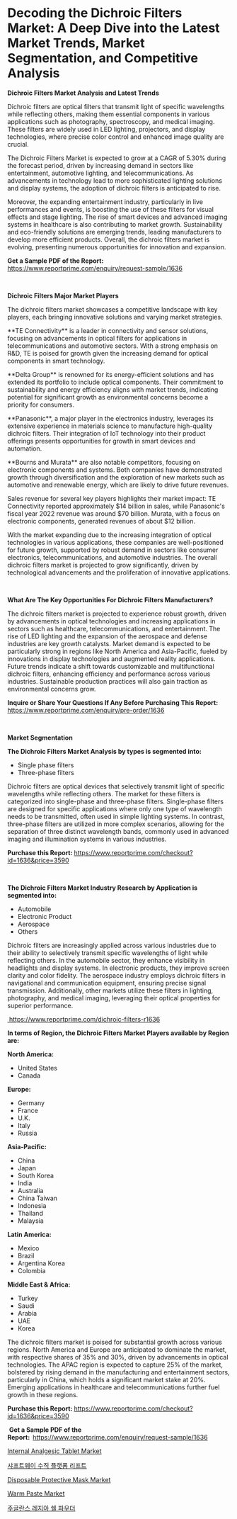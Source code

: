 <p><h1>Decoding the Dichroic Filters Market: A Deep Dive into the Latest Market Trends, Market Segmentation, and Competitive Analysis</h1></p><p><strong>Dichroic Filters Market Analysis and Latest Trends</strong></p>
<p><p>Dichroic filters are optical filters that transmit light of specific wavelengths while reflecting others, making them essential components in various applications such as photography, spectroscopy, and medical imaging. These filters are widely used in LED lighting, projectors, and display technologies, where precise color control and enhanced image quality are crucial.</p><p>The Dichroic Filters Market is expected to grow at a CAGR of 5.30% during the forecast period, driven by increasing demand in sectors like entertainment, automotive lighting, and telecommunications. As advancements in technology lead to more sophisticated lighting solutions and display systems, the adoption of dichroic filters is anticipated to rise. </p><p>Moreover, the expanding entertainment industry, particularly in live performances and events, is boosting the use of these filters for visual effects and stage lighting. The rise of smart devices and advanced imaging systems in healthcare is also contributing to market growth. Sustainability and eco-friendly solutions are emerging trends, leading manufacturers to develop more efficient products. Overall, the dichroic filters market is evolving, presenting numerous opportunities for innovation and expansion.</p></p>
<p><strong>Get a Sample PDF of the Report:&nbsp;</strong> <a href="https://www.reportprime.com/enquiry/request-sample/1636">https://www.reportprime.com/enquiry/request-sample/1636</a></p>
<p>&nbsp;</p>
<p><strong>Dichroic Filters Major Market Players</strong></p>
<p><p>The dichroic filters market showcases a competitive landscape with key players, each bringing innovative solutions and varying market strategies.</p><p>**TE Connectivity** is a leader in connectivity and sensor solutions, focusing on advancements in optical filters for applications in telecommunications and automotive sectors. With a strong emphasis on R&D, TE is poised for growth given the increasing demand for optical components in smart technology.</p><p>**Delta Group** is renowned for its energy-efficient solutions and has extended its portfolio to include optical components. Their commitment to sustainability and energy efficiency aligns with market trends, indicating potential for significant growth as environmental concerns become a priority for consumers.</p><p>**Panasonic**, a major player in the electronics industry, leverages its extensive experience in materials science to manufacture high-quality dichroic filters. Their integration of IoT technology into their product offerings presents opportunities for growth in smart devices and automation.</p><p>**Bourns and Murata** are also notable competitors, focusing on electronic components and systems. Both companies have demonstrated growth through diversification and the exploration of new markets such as automotive and renewable energy, which are likely to drive future revenues.</p><p>Sales revenue for several key players highlights their market impact: TE Connectivity reported approximately $14 billion in sales, while Panasonic's fiscal year 2022 revenue was around $70 billion. Murata, with a focus on electronic components, generated revenues of about $12 billion. </p><p>With the market expanding due to the increasing integration of optical technologies in various applications, these companies are well-positioned for future growth, supported by robust demand in sectors like consumer electronics, telecommunications, and automotive industries. The overall dichroic filters market is projected to grow significantly, driven by technological advancements and the proliferation of innovative applications.</p></p>
<p>&nbsp;</p>
<p><strong>What Are The Key Opportunities For Dichroic Filters Manufacturers?</strong></p>
<p><p>The dichroic filters market is projected to experience robust growth, driven by advancements in optical technologies and increasing applications in sectors such as healthcare, telecommunications, and entertainment. The rise of LED lighting and the expansion of the aerospace and defense industries are key growth catalysts. Market demand is expected to be particularly strong in regions like North America and Asia-Pacific, fueled by innovations in display technologies and augmented reality applications. Future trends indicate a shift towards customizable and multifunctional dichroic filters, enhancing efficiency and performance across various industries. Sustainable production practices will also gain traction as environmental concerns grow.</p></p>
<p><strong>Inquire or Share Your Questions If Any Before Purchasing This Report:</strong> <a href="https://www.reportprime.com/enquiry/pre-order/1636">https://www.reportprime.com/enquiry/pre-order/1636</a></p>
<p>&nbsp;</p>
<p><strong>Market Segmentation</strong></p>
<p><strong>The Dichroic Filters Market Analysis by types is segmented into:</strong></p>
<p><ul><li>Single phase filters</li><li>Three-phase filters</li></ul></p>
<p><p>Dichroic filters are optical devices that selectively transmit light of specific wavelengths while reflecting others. The market for these filters is categorized into single-phase and three-phase filters. Single-phase filters are designed for specific applications where only one type of wavelength needs to be transmitted, often used in simple lighting systems. In contrast, three-phase filters are utilized in more complex scenarios, allowing for the separation of three distinct wavelength bands, commonly used in advanced imaging and illumination systems in various industries.</p></p>
<p><strong>Purchase this Report:&nbsp;</strong><a href="https://www.reportprime.com/checkout?id=1636&price=3590">https://www.reportprime.com/checkout?id=1636&price=3590</a></p>
<p>&nbsp;</p>
<p><strong>The Dichroic Filters Market Industry Research by Application is segmented into:</strong></p>
<p><ul><li>Automobile</li><li>Electronic Product</li><li>Aerospace</li><li>Others</li></ul></p>
<p><p>Dichroic filters are increasingly applied across various industries due to their ability to selectively transmit specific wavelengths of light while reflecting others. In the automobile sector, they enhance visibility in headlights and display systems. In electronic products, they improve screen clarity and color fidelity. The aerospace industry employs dichroic filters in navigational and communication equipment, ensuring precise signal transmission. Additionally, other markets utilize these filters in lighting, photography, and medical imaging, leveraging their optical properties for superior performance.</p></p>
<p><a href="https://www.reportprime.com/dichroic-filters-r1636">&nbsp;https://www.reportprime.com/dichroic-filters-r1636</a></p>
<p><strong>In terms of Region, the Dichroic Filters Market Players available by Region are:</strong></p>
<p>
    <p> <strong> North America: </strong>
        <ul>
            <li>United States</li>
            <li>Canada</li>
        </ul>
        </p> 
    <p> <strong> Europe: </strong>
        <ul>
            <li>Germany</li>
            <li>France</li>
            <li>U.K.</li>
            <li>Italy</li>
            <li>Russia</li>
        </ul>
        </p> 
    <p> <strong> Asia-Pacific: </strong>
        <ul>
            <li>China</li>
            <li>Japan</li>
            <li>South Korea</li>
            <li>India</li>
            <li>Australia</li>
            <li>China Taiwan</li>
            <li>Indonesia</li>
            <li>Thailand</li>
            <li>Malaysia</li>
        </ul>
        </p> 
    <p> <strong> Latin America: </strong>
        <ul>
            <li>Mexico</li>
            <li>Brazil</li>
            <li>Argentina Korea</li>
            <li>Colombia</li>
        </ul>
        </p> 
    <p> <strong> Middle East & Africa: </strong>
        <ul>
            <li>Turkey</li>
            <li>Saudi</li>
            <li>Arabia</li>
            <li>UAE</li>
            <li>Korea</li>
        </ul>
    </p>
    </p>
<p><p>The dichroic filters market is poised for substantial growth across various regions. North America and Europe are anticipated to dominate the market, with respective shares of 35% and 30%, driven by advancements in optical technologies. The APAC region is expected to capture 25% of the market, bolstered by rising demand in the manufacturing and entertainment sectors, particularly in China, which holds a significant market stake at 20%. Emerging applications in healthcare and telecommunications further fuel growth in these regions.</p></p>
<p><strong>Purchase this Report: </strong><a href="https://www.reportprime.com/checkout?id=1636&price=3590">https://www.reportprime.com/checkout?id=1636&price=3590</a></p>
<p>&nbsp;<strong>Get a Sample PDF of the Report:&nbsp;&nbsp;</strong><a href="https://www.reportprime.com/enquiry/request-sample/1636">https://www.reportprime.com/enquiry/request-sample/1636</a></p>
<p><strong></strong></p>
<p><p><a href="https://issuu.com/reportprime-2/docs/internal-analgesic-tablet-market-si_2f8f9c2c413850">Internal Analgesic Tablet Market</a></p><p><a href="https://medium.com/@eiehrdy77/%EC%83%A4%ED%94%84%ED%8A%B8%EC%9B%A8%EC%9D%B4-%EC%88%98%EC%A7%81-%ED%94%8C%EB%9E%AB%ED%8F%BC-%EB%A6%AC%ED%94%84%ED%8A%B8%EC%97%90-%EB%8C%80%ED%95%9C-%EA%B8%80%EB%A1%9C%EB%B2%8C-%EA%B4%80%EC%A0%90-%EC%8B%9C%EC%9E%A5-%EB%8F%99%ED%96%A5-%EB%8F%84%EC%A0%84-%EA%B3%BC%EC%A0%9C-%EB%B0%8F-%EC%98%88%EC%B8%A1-2024-2031-feccee585aa2">샤프트웨이 수직 플랫폼 리프트</a></p><p><a href="https://medium.com/@marilynfhghoster53/market-leaders-and-laggards-global-disposable-protective-mask-market-trends-and-forecast-53cb6642e3b2">Disposable Protective Mask Market</a></p><p><a href="https://www.linkedin.com/pulse/warm-paste-market-insights-products-regional-analysis-forecasted-4fhff?trackingId=dFuzkjiXQuqev2zruXrIWw%3D%3D">Warm Paste Market</a></p><p><a href="https://medium.com/@eiehrdy77/%EA%B8%80%EB%A1%9C%EB%B2%8C-%ED%98%B8%EB%91%90-%EA%BB%8D%EC%A7%88-%EA%B0%80%EB%A3%A8-%EC%8B%9C%EC%9E%A5-%EC%8B%9C%EC%9E%A5-%EC%A0%90%EC%9C%A0%EC%9C%A8-%EC%8B%9C%EC%9E%A5-%EB%8F%99%ED%96%A5-%EB%B0%8F-%EB%AF%B8%EB%9E%98-%EC%84%B1%EC%9E%A5-%ED%83%90%EC%83%89-42d38fd28633">주글란스 레지아 쉘 파우더</a></p></p>